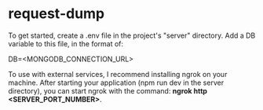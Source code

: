 # request-dump

To get started, create a .env file in the project's "server" directory. Add a DB variable to this file, in the format of:

DB=<MONGODB_CONNECTION_URL>

To use with external services, I recommend installing ngrok on your machine. After starting your application (npm run dev in the server directory), you can start ngrok with the command: **ngrok http <SERVER_PORT_NUMBER>**.
